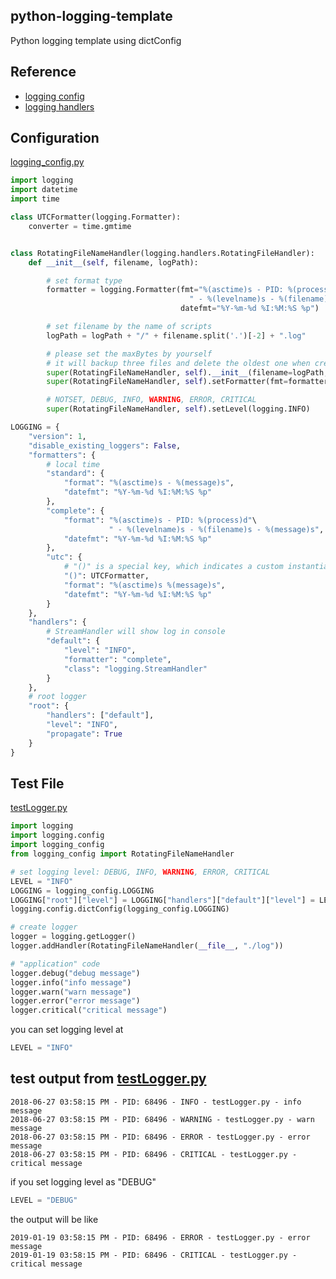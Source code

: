 python-logging-template
---
Python logging template using dictConfig

Reference
---
- [logging config](https://docs.python.org/2/library/logging.config.html)
- [logging handlers](https://docs.python.org/2/library/logging.handlers.html)

Configuration
---
[logging_config.py](./logging_config.py)

```python
import logging
import datetime
import time

class UTCFormatter(logging.Formatter):
    converter = time.gmtime


class RotatingFileNameHandler(logging.handlers.RotatingFileHandler):
    def __init__(self, filename, logPath):

        # set format type
        formatter = logging.Formatter(fmt="%(asctime)s - PID: %(process)d"\
                                        " - %(levelname)s - %(filename)s - %(message)s",
                                      datefmt="%Y-%m-%d %I:%M:%S %p")

        # set filename by the name of scripts
        logPath = logPath + "/" + filename.split('.')[-2] + ".log"

        # please set the maxBytes by yourself
        # it will backup three files and delete the oldest one when create a new one
        super(RotatingFileNameHandler, self).__init__(filename=logPath, maxBytes=1024, backupCount=3)
        super(RotatingFileNameHandler, self).setFormatter(fmt=formatter)

        # NOTSET, DEBUG, INFO, WARNING, ERROR, CRITICAL
        super(RotatingFileNameHandler, self).setLevel(logging.INFO)

LOGGING = {
    "version": 1,
    "disable_existing_loggers": False,
    "formatters": {
        # local time
        "standard": { 
            "format": "%(asctime)s - %(message)s",
            "datefmt": "%Y-%m-%d %I:%M:%S %p"
        },
        "complete": {
            "format": "%(asctime)s - PID: %(process)d"\
                      " - %(levelname)s - %(filename)s - %(message)s",
            "datefmt": "%Y-%m-%d %I:%M:%S %p"
        },
        "utc": {
            # "()" is a special key, which indicates a custom instantiation.
            "()": UTCFormatter,
            "format": "%(asctime)s %(message)s",
            "datefmt": "%Y-%m-%d %I:%M:%S %p"
        }
    },
    "handlers": {
        # StreamHandler will show log in console
        "default": { 
            "level": "INFO",
            "formatter": "complete",
            "class": "logging.StreamHandler"
        }
    },
    # root logger
    "root": {
        "handlers": ["default"],
        "level": "INFO",
        "propagate": True
    }
}
```
Test File
---
[testLogger.py](./testLogger.py)

```python
import logging
import logging.config
import logging_config
from logging_config import RotatingFileNameHandler

# set logging level: DEBUG, INFO, WARNING, ERROR, CRITICAL
LEVEL = "INFO"
LOGGING = logging_config.LOGGING
LOGGING["root"]["level"] = LOGGING["handlers"]["default"]["level"] = LEVEL
logging.config.dictConfig(logging_config.LOGGING)

# create logger
logger = logging.getLogger()
logger.addHandler(RotatingFileNameHandler(__file__, "./log"))

# "application" code
logger.debug("debug message")
logger.info("info message")
logger.warn("warn message")
logger.error("error message")
logger.critical("critical message")


```
you can set logging level at

```python
LEVEL = "INFO"
```

test output from [testLogger.py](./testLogger.py)
---
```
2018-06-27 03:58:15 PM - PID: 68496 - INFO - testLogger.py - info message
2018-06-27 03:58:15 PM - PID: 68496 - WARNING - testLogger.py - warn message
2018-06-27 03:58:15 PM - PID: 68496 - ERROR - testLogger.py - error message
2018-06-27 03:58:15 PM - PID: 68496 - CRITICAL - testLogger.py - critical message
```
if you set logging level as "DEBUG"

```python
LEVEL = "DEBUG"
```
the output will be like

```
2019-01-19 03:58:15 PM - PID: 68496 - ERROR - testLogger.py - error message
2019-01-19 03:58:15 PM - PID: 68496 - CRITICAL - testLogger.py - critical message
```
